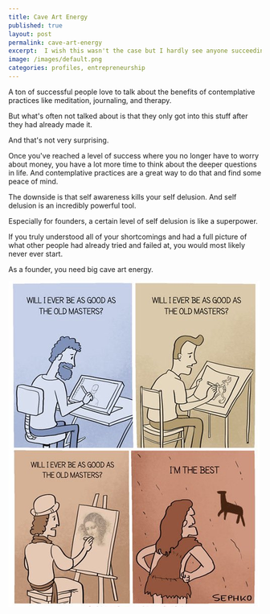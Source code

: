 ```yaml
---
title: Cave Art Energy
published: true
layout: post
permalink: cave-art-energy
excerpt:  I wish this wasn't the case but I hardly see anyone succeeding just from useful content alone. 
image: /images/default.png
categories: profiles, entrepreneurship
---
```


A ton of successful people love to talk about the benefits of contemplative practices like meditation, journaling, and therapy.

But what's often not talked about is that they only got into this stuff after they had already made it.

And that's not very surprising. 

Once you've reached a level of success where you no longer have to worry about money, you have a lot more time to think about the deeper questions in life. And contemplative practices are a great way to do that and find some peace of mind.

The downside is that self awareness kills your self delusion. And self delusion is an incredibly powerful tool.

Especially for founders, a certain level of self delusion is like a superpower. 

If you truly understood all of your shortcomings and had a full picture of what other people had already tried and failed at, you would most likely never ever start.

As a founder, you need big cave art energy.

![](/images/cave-art-energy.jpeg)
